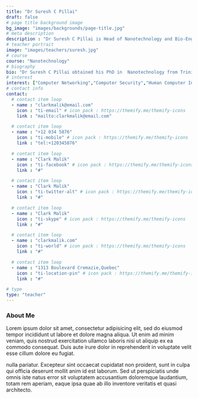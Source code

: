 ```yaml
---
title: "Dr Suresh C Pillai"
draft: false
# page title background image
bg_image: "images/backgrounds/page-title.jpg"
# meta description
description : "Dr Suresh C Pillai is Head of Nanotechnology and Bio-Engineering Research Group, Institute of Technology Sligo and Associate Editor, the Chemical Engineering Journal"
# teacher portrait
image: "images/teachers/suresh.jpg"
# course
course: "Nanotechnology"
# biography
bio: "Dr Suresh C Pillai obtained his PhD in  Nanotechnology from Trinity College Dublin and then performed his postdoctoral research at California Institute of Technology (Caltech), USA. Upon completion of this appointment he returned to Trinity College Dublin as a Research Fellow before joining CREST-DIT as a Senior Scientist in April 2004. He joined Institute of Technology Sligo in 2013 as a senior lecturer in nanotechnology and currently heads the Nanotechnology and Bio-Engineering Research Group. He is the recipient of ‘Boyle-Higgins Award -2019’ from the Institute of Chemistry Ireland. He is an elected fellow of the UK’s Royal Microscopical Society (FRMS) and the Institute of Materials, Minerals and Mining (FIMMM). He has also completed an executive MBA from Dublin City University."
# interest
interest: ["Computer Networking","Computer Security","Human Computer Interfacing"]
# contact info
contact:
  # contact item loop
  - name : "clarkmalik@email.com"
    icon : "ti-email" # icon pack : https://themify.me/themify-icons
    link : "mailto:clarkmalik@email.com"

  # contact item loop
  - name : "+12 034 5876"
    icon : "ti-mobile" # icon pack : https://themify.me/themify-icons
    link : "tel:+120345876"

  # contact item loop
  - name : "Clark Malik"
    icon : "ti-facebook" # icon pack : https://themify.me/themify-icons
    link : "#"

  # contact item loop
  - name : "Clark Malik"
    icon : "ti-twitter-alt" # icon pack : https://themify.me/themify-icons
    link : "#"

  # contact item loop
  - name : "Clark Malik"
    icon : "ti-skype" # icon pack : https://themify.me/themify-icons
    link : "#"

  # contact item loop
  - name : "clarkmalik.com"
    icon : "ti-world" # icon pack : https://themify.me/themify-icons
    link : "#"

  # contact item loop
  - name : "1313 Boulevard Cremazie,Quebec"
    icon : "ti-location-pin" # icon pack : https://themify.me/themify-icons
    link : "#"

# type
type: "teacher"
---
```


### About Me

Lorem ipsum dolor sit amet, consectetur adipisicing elit, sed do eiusmod tempor incididunt ut
labore et dolore magna aliqua. Ut enim ad minim veniam, quis nostrud exercitation ullamco laboris nisi ut aliquip ex ea commodo consequat. Duis aute irure dolor in reprehenderit in voluptate velit esse cillum dolore eu fugiat.

nulla pariatur. Excepteur sint occaecat cupidatat non proident, sunt in culpa qui officia deserunt mollit
anim id est laborum. Sed ut perspiciatis unde omnis iste natus error sit voluptatem accusantium doloremque
laudantium, totam rem aperiam, eaque ipsa quae ab illo inventore veritatis et quasi architecto.